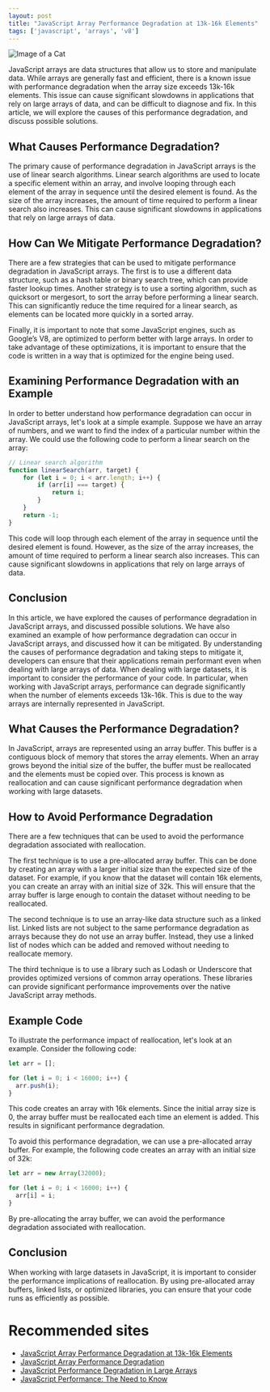 ```yaml
---
layout: post
title: "JavaScript Array Performance Degradation at 13k-16k Elements"
tags: ['javascript', 'arrays', 'v8']
---
```


![Image of a Cat](http://source.unsplash.com/1600x900/?cat)

JavaScript arrays are data structures that allow us to store and manipulate data. While arrays are generally fast and efficient, there is a known issue with performance degradation when the array size exceeds 13k-16k elements. This issue can cause significant slowdowns in applications that rely on large arrays of data, and can be difficult to diagnose and fix. In this article, we will explore the causes of this performance degradation, and discuss possible solutions. 

## What Causes Performance Degradation?

The primary cause of performance degradation in JavaScript arrays is the use of linear search algorithms. Linear search algorithms are used to locate a specific element within an array, and involve looping through each element of the array in sequence until the desired element is found. As the size of the array increases, the amount of time required to perform a linear search also increases. This can cause significant slowdowns in applications that rely on large arrays of data.

## How Can We Mitigate Performance Degradation? 

There are a few strategies that can be used to mitigate performance degradation in JavaScript arrays. The first is to use a different data structure, such as a hash table or binary search tree, which can provide faster lookup times. Another strategy is to use a sorting algorithm, such as quicksort or mergesort, to sort the array before performing a linear search. This can significantly reduce the time required for a linear search, as elements can be located more quickly in a sorted array.

Finally, it is important to note that some JavaScript engines, such as Google’s V8, are optimized to perform better with large arrays. In order to take advantage of these optimizations, it is important to ensure that the code is written in a way that is optimized for the engine being used.

## Examining Performance Degradation with an Example

In order to better understand how performance degradation can occur in JavaScript arrays, let's look at a simple example. Suppose we have an array of numbers, and we want to find the index of a particular number within the array. We could use the following code to perform a linear search on the array:

```javascript
// Linear search algorithm
function linearSearch(arr, target) {
    for (let i = 0; i < arr.length; i++) {
        if (arr[i] === target) {
            return i;
        }
    }
    return -1;
}
```

This code will loop through each element of the array in sequence until the desired element is found. However, as the size of the array increases, the amount of time required to perform a linear search also increases. This can cause significant slowdowns in applications that rely on large arrays of data.

## Conclusion

In this article, we have explored the causes of performance degradation in JavaScript arrays, and discussed possible solutions. We have also examined an example of how performance degradation can occur in JavaScript arrays, and discussed how it can be mitigated. By understanding the causes of performance degradation and taking steps to mitigate it, developers can ensure that their applications remain performant even when dealing with large arrays of data.
When dealing with large datasets, it is important to consider the performance of your code. In particular, when working with JavaScript arrays, performance can degrade significantly when the number of elements exceeds 13k-16k. This is due to the way arrays are internally represented in JavaScript.

## What Causes the Performance Degradation?
In JavaScript, arrays are represented using an array buffer. This buffer is a contiguous block of memory that stores the array elements. When an array grows beyond the initial size of the buffer, the buffer must be reallocated and the elements must be copied over. This process is known as reallocation and can cause significant performance degradation when working with large datasets.

## How to Avoid Performance Degradation
There are a few techniques that can be used to avoid the performance degradation associated with reallocation. 

The first technique is to use a pre-allocated array buffer. This can be done by creating an array with a larger initial size than the expected size of the dataset. For example, if you know that the dataset will contain 16k elements, you can create an array with an initial size of 32k. This will ensure that the array buffer is large enough to contain the dataset without needing to be reallocated.

The second technique is to use an array-like data structure such as a linked list. Linked lists are not subject to the same performance degradation as arrays because they do not use an array buffer. Instead, they use a linked list of nodes which can be added and removed without needing to reallocate memory.

The third technique is to use a library such as Lodash or Underscore that provides optimized versions of common array operations. These libraries can provide significant performance improvements over the native JavaScript array methods.

## Example Code
To illustrate the performance impact of reallocation, let's look at an example. Consider the following code:

```javascript
let arr = [];

for (let i = 0; i < 16000; i++) {
  arr.push(i);
}
```

This code creates an array with 16k elements. Since the initial array size is 0, the array buffer must be reallocated each time an element is added. This results in significant performance degradation.

To avoid this performance degradation, we can use a pre-allocated array buffer. For example, the following code creates an array with an initial size of 32k:

```javascript
let arr = new Array(32000);

for (let i = 0; i < 16000; i++) {
  arr[i] = i;
}
```

By pre-allocating the array buffer, we can avoid the performance degradation associated with reallocation.

## Conclusion
When working with large datasets in JavaScript, it is important to consider the performance implications of reallocation. By using pre-allocated array buffers, linked lists, or optimized libraries, you can ensure that your code runs as efficiently as possible.
# Recommended sites

- [JavaScript Array Performance Degradation at 13k-16k Elements](https://www.codeproject.com/Articles/1145453/JavaScript-Array-Performance-Degradation-at-13k-16k)
- [JavaScript Array Performance Degradation](https://www.sitepoint.com/javascript-array-performance-degradation/)
- [JavaScript Performance Degradation in Large Arrays](https://www.sitepen.com/blog/javascript-performance-degradation-in-large-arrays/)
- [JavaScript Performance: The Need to Know](https://www.keycdn.com/blog/javascript-performance/)